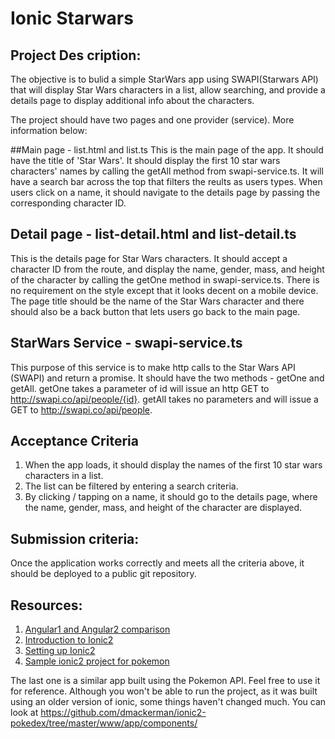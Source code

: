 # Ionic Starwars

## Project Des cription: 
The objective is to bulid a simple StarWars app using SWAPI(Starwars API) that will display Star Wars characters in a list, allow searching, and provide a details page to display additional info about the characters. 

The project should have two pages and one provider (service). More information below:

##Main page - list.html and list.ts 
This is the main page of the app. It should have the title of 'Star Wars'. It should display the first 10 star wars characters' names by calling the getAll method from swapi-service.ts. It will have a search bar across the top that filters the reults as users types. When users click on a name, it should navigate to the details page by passing the corresponding character ID. 

## Detail page - list-detail.html and list-detail.ts
This is the details page for Star Wars characters. It should accept a character ID from the route, and display the name, gender, mass, and height of the character by calling the getOne method in swapi-service.ts. There is no requirement on the style except that it looks decent on a mobile device. The page title should be the name of the Star Wars character and there should also be a back button that lets users go back to the main page. 

## StarWars Service - swapi-service.ts
This purpose of this service is to make http calls to the Star Wars API (SWAPI) and return a promise. It should have the two methods - getOne and getAll. getOne takes a parameter of id will issue an http GET to http://swapi.co/api/people/{id}. getAll takes no parameters and will issue a GET to http://swapi.co/api/people. 

## Acceptance Criteria
1. When the app loads, it should display the names of the first 10 star wars characters in a list. 
2. The list can be filtered by entering a search criteria. 
3. By clicking  / tapping on a name, it should go to the details page, where the name, gender, mass, and height of the character are displayed. 

## Submission criteria: 
Once the application works correctly and meets all the criteria above, it should be deployed to a public git repository. 

## Resources: 
1. [Angular1 and Angular2 comparison](https://angular.io/docs/ts/latest/cookbook/a1-a2-quick-reference.html)
2. [Introduction to Ionic2](http://www.joshmorony.com/beginners-guide-to-getting-started-with-ionic-2/)
3. [Setting up Ionic2](http://ionicframework.com/docs/v2/getting-started/)
4. [Sample ionic2 project for pokemon](https://github.com/dmackerman/ionic2-pokedex)

The last one is a similar app built using the Pokemon API. Feel free to use it for reference. Although you won't be able to run the project, as it was built using an older version of ionic, some things haven't changed much. You can look at https://github.com/dmackerman/ionic2-pokedex/tree/master/www/app/components/